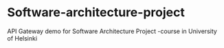 # Software-architecture-project
API Gateway demo for Software Architecture Project -course in University of Helsinki
